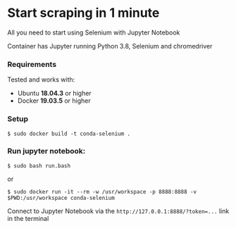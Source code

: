 # Start scraping in 1 minute
All you need to start using Selenium with Jupyter Notebook

Container has Jupyter running Python 3.8, Selenium and chromedriver

### Requirements
Tested and works with:
- Ubuntu **18.04.3** or higher
- Docker **19.03.5** or higher

### Setup
```
$ sudo docker build -t conda-selenium .
```

### Run jupyter notebook:
```
$ sudo bash run.bash
```
or
```
$ sudo docker run -it --rm -w /usr/workspace -p 8888:8888 -v $PWD:/usr/workspace conda-selenium
```

Connect to Jupyter Notebook via the `http://127.0.0.1:8888/?token=...` link in the terminal
